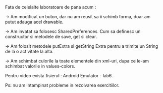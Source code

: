 Fata de celelalte laboratoare de pana acum :

-> Am modificat un buton, dar nu am reusit sa ii schimb forma, doar 
am putut adauga acel drawable.

-> Am invatat sa folosesc SharedPreferences.
Cum sa definesc un constructor si metodele de save, get si clear.

-> Am folosit metodele putExtra si getString Extra pentru a trimite un 
String de la o activitate la alta.

-> Am schimbat culorile la toate elementele din xml-uri, dupa ce le-am 
schimbat valorile in values-colors.

Pentru video exista fisierul : Android Emulator - lab6.

Ps: nu am intampinat probleme in rezolvarea exercitiilor.
